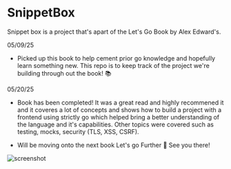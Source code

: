 # SnippetBox 

Snippet box is a project that's apart of the Let's Go Book by Alex Edward's.


05/09/25
- Picked up this book to help cement prior go knowledge and hopefully learn something new. This repo is to keep track of the project we're building through out the book! 📚

05/20/25
- Book has been completed! It was a great read and highly recommened it and it coveres a lot of concepts and shows how to build a project with a frontend using strictly go which helped bring a better understanding of the language and it's capabilities. Other topics were covered such as testing, mocks, security (TLS, XSS, CSRF).

- Will be moving onto the next book Let's go Further 👋 See you there!

<img alt="screenshot" src="https://of9s9167sd.ufs.sh/f/fRrfoMH6JPaACocpYifoAQqL12BtmnvSJE4ODFWkzXa30KHG"/>




